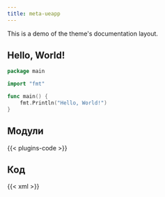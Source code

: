```yaml
---
title: meta-ueapp
---
```


<!-- cделать страницу с общим описанием сервиса -->

This is a demo of the theme's documentation layout.

## Hello, World!

```go {filename="main.go"}
package main

import "fmt"

func main() {
    fmt.Println("Hello, World!")
}
```

## Модули

{{< plugins-code >}}

## Код

{{< xml >}}

